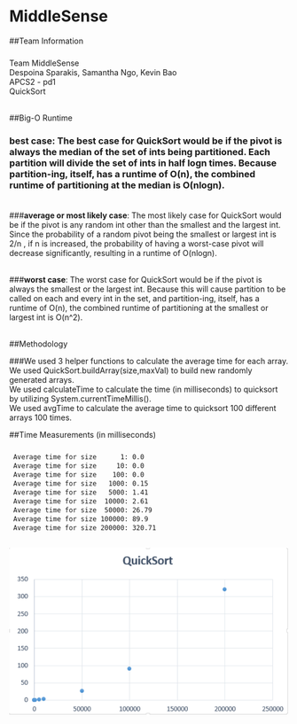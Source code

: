 # MiddleSense

##Team Information

###
Team MiddleSense <br>
Despoina Sparakis, Samantha Ngo, Kevin Bao <br>
APCS2 - pd1 <br>
QuickSort <br> <br>

##Big-O Runtime

### <b>best case</b>: The best case for QuickSort would be if the pivot is always the median of the set of ints being partitioned. Each partition will divide the set of ints in half logn times. Because partition-ing, itself, has a runtime of O(n), the combined runtime of partitioning at the median is O(nlogn).<br><br>

###<b>average or most likely case</b>: The most likely case for QuickSort would be if the pivot is any random int other than the smallest and the largest int. Since the probability of a random pivot being the smallest or largest int is 2/n , if n is increased, the probability of having a worst-case pivot will decrease significantly, resulting in a runtime of O(nlogn). <br><br>

###<b>worst case</b>: The worst case for QuickSort would be if the pivot is always the smallest or the largest int. Because this will cause partition to be called on each and every int in the set, and partition-ing, itself, has a runtime of O(n), the combined runtime of partitioning at the smallest or largest int is O(n^2).<br><br>

##Methodology

###We used 3 helper functions to calculate the average time for each array. <br>
We used QuickSort.buildArray(size,maxVal) to build new randomly generated arrays.<br>We used calculateTime to calculate the time (in milliseconds) to quicksort by utilizing System.currentTimeMillis().<br>We used avgTime to calculate the average time to quicksort 100 different arrays 100 times.

##Time Measurements (in milliseconds)

###
	 Average time for size      1: 0.0
	 Average time for size     10: 0.0
	 Average time for size    100: 0.0 
	 Average time for size   1000: 0.15
	 Average time for size   5000: 1.41
	 Average time for size  10000: 2.61
	 Average time for size  50000: 26.79
	 Average time for size 100000: 89.9
	 Average time for size 200000: 320.71

##
![alt text](https://github.com/sngo1/MiddleSense/blob/master/quicksortchart.PNG "chart")






